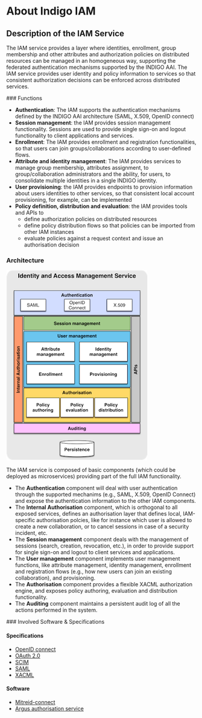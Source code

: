 # About Indigo IAM

## Description of the IAM Service

The IAM service provides a layer where identities, enrollment, group membership and other attributes and authorization policies on distributed resources can be managed in an homogeneous way, supporting the federated authentication mechanisms supported by the INDIGO AAI. The IAM service provides user identity and policy information to services so that consistent authorization decisions can be enforced across distributed services.

### Functions

* **Authentication**: The IAM supports the authentication mechanisms defined by the INDIGO AAI architecture (SAML, X.509, OpenID connect)
* **Session management**: the IAM provides session management functionality. Sessions are used to provide single sign-on and logout functionality to client applications and services.
* **Enrollment**: The IAM provides enrollment and registration functionalities, so that users can join groups/collaborations according to user-defined flows.
* **Attribute and identity management**: The IAM provides services to manage group membership, attributes assignment, to group/collaboration administrators and the ability, for users, to consolidate multiple identities in a single INDIGO identity.
* **User provisioning**: the IAM provides endpoints to provision information about users identities to other services, so that consistent local account provisioning, for example, can be implemented
* **Policy definition, distribution and evaluation**: the IAM provides tools and APIs to
    - define authorization policies on distributed resources
    - define policy distribution flows so that policies can be imported from other IAM instances
    - evaluate policies against a request context and issue an authorisation decision

### Architecture

![INDIGO IAM Architecture](doc/images/IAM-architecture.png)

The IAM service is composed of basic components (which could be deployed as microservices) providing part of the full IAM functionality.

* The **Authentication** component will deal with user authentication through the supported mechanims (e.g., SAML, X.509, OpenID Connect) and expose the authentication information to the other IAM components.
* The **Internal Authorisation** component, which is orthogonal to all exposed services, defines an authorisation layer that defines local, IAM-specific authorisation polcies, like for instance which user is allowed to create a new collaboration, or to cancel sessions in case of a security incident, etc.
* The **Session management** component deals with the management of sessions (search, creation, revocation, etc.), in order to provide support for single sign-on and logout
to client services and applications.
* The **User management** component implements user management functions, like attribute management, identity management, enrollment and registration flows (e.g., how new users can join an existing collaboration), and provisioning.
* The **Authorisation** component provides a flexible XACML authorization engine, and exposes policy authoring, evaluation and distribution functionality.
* The **Auditing** component maintains a persistent audit log of all the actions performed in the system.


### Involved Software & Specifications

#### Specifications

* [OpenID connect](http://openid.net/connect/)
* [OAuth 2.0](http://tools.ietf.org/html/rfc6749)
* [SCIM](http://www.simplecloud.info/)
* [SAML](https://www.oasis-open.org/committees/security/)
* [XACML](https://www.oasis-open.org/committees/tc_home.php?wg_abbrev=xacml)

#### Software

* [Mitreid-connect](https://github.com/mitreid-connect/)
* [Argus authorisation service](http://argus-authz.github.io/)